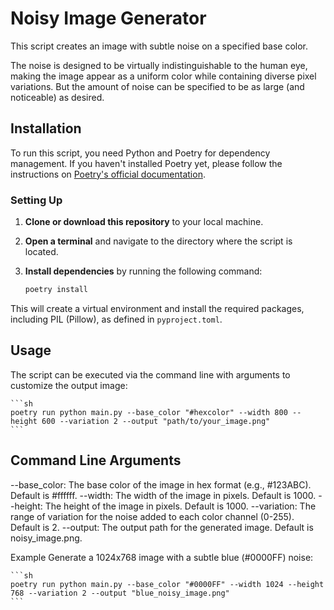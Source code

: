 # Noisy Image Generator

This script creates an image with subtle noise on a specified base color.

The noise is designed to be virtually indistinguishable to the human eye, making the image appear as a uniform color while containing diverse pixel variations.
But the amount of noise can be specified to be as large (and noticeable) as desired.

## Installation

To run this script, you need Python and Poetry for dependency management. If you haven't installed Poetry yet, please follow the instructions on [Poetry's official documentation](https://python-poetry.org/docs/).

### Setting Up

1. **Clone or download this repository** to your local machine.

2. **Open a terminal** and navigate to the directory where the script is located.

3. **Install dependencies** by running the following command:

   ```sh
   poetry install
   ```

This will create a virtual environment and install the required packages, including PIL (Pillow), as defined in `pyproject.toml`.

## Usage

The script can be executed via the command line with arguments to customize the output image:

    ```sh
    poetry run python main.py --base_color "#hexcolor" --width 800 --height 600 --variation 2 --output "path/to/your_image.png"
    ```

## Command Line Arguments

--base_color: The base color of the image in hex format (e.g., #123ABC). Default is #ffffff.
--width: The width of the image in pixels. Default is 1000.
--height: The height of the image in pixels. Default is 1000.
--variation: The range of variation for the noise added to each color channel (0-255). Default is 2.
--output: The output path for the generated image. Default is noisy_image.png.

Example
Generate a 1024x768 image with a subtle blue (#0000FF) noise:

    ```sh
    poetry run python main.py --base_color "#0000FF" --width 1024 --height 768 --variation 2 --output "blue_noisy_image.png"
    ```
